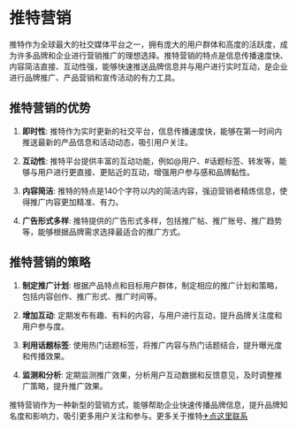 # 推特营销

推特作为全球最大的社交媒体平台之一，拥有庞大的用户群体和高度的活跃度，成为许多品牌和企业进行营销推广的理想选择。推特营销的特点是信息传播速度快、内容简洁直接、互动性强，能够快速推送品牌信息并与用户进行实时互动，是企业进行品牌推广、产品营销和宣传活动的有力工具。

## 推特营销的优势

1. **即时性**: 推特作为实时更新的社交平台，信息传播速度快，能够在第一时间内推送最新的产品信息和活动动态，吸引用户关注。

2. **互动性**: 推特平台提供丰富的互动功能，例如@用户、#话题标签、转发等，能够与用户进行更直接、更贴近的互动，增强用户参与感和品牌黏性。

3. **内容简洁**: 推特的特点是140个字符以内的简洁内容，强迫营销者精炼信息，使得推广内容更加精准、有力。

4. **广告形式多样**: 推特提供的广告形式多样，包括推广帖、推广账号、推广趋势等，能够根据品牌需求选择最适合的推广方式。

## 推特营销的策略

1. **制定推广计划**: 根据产品特点和目标用户群体，制定相应的推广计划和策略，包括内容创作、推广形式、推广时间等。

2. **增加互动**: 定期发布有趣、有料的内容，与用户进行互动，提升品牌关注度和用户参与度。

3. **利用话题标签**: 使用热门话题标签，将推广内容与热门话题结合，提升曝光度和传播效果。

4. **监测和分析**: 定期监测推广效果，分析用户互动数据和反馈意见，及时调整推广策略，提升推广效果。

推特营销作为一种新型的营销方式，能够帮助企业快速传播品牌信息，提升品牌知名度和影响力，吸引更多用户关注和参与。更多关于推特[✈点这里联系](https://d.k02.cc)